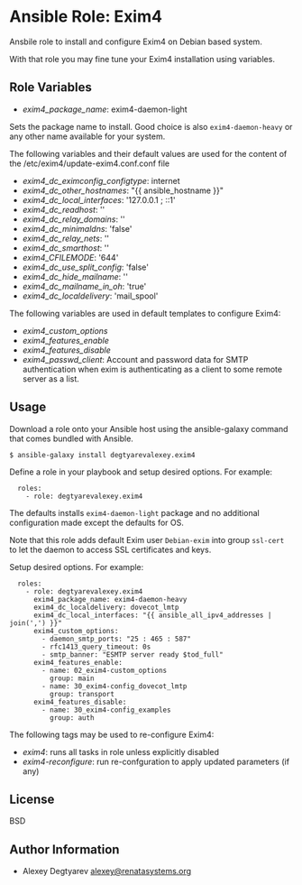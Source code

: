 Ansible Role: Exim4
===================

Ansbile role to install and configure Exim4 on Debian based system.

With that role you may fine tune your Exim4 installation using variables.

Role Variables
--------------

* *exim4_package_name*: exim4-daemon-light 

Sets the package name to install.  Good choice is also `exim4-daemon-heavy` or
any other name available for your system.

The following variables and their default values are used for the content of
the /etc/exim4/update-exim4.conf.conf file

* *exim4_dc_eximconfig_configtype*: internet
* *exim4_dc_other_hostnames*: "{{ ansible_hostname }}"
* *exim4_dc_local_interfaces*: '127.0.0.1 ; ::1'
* *exim4_dc_readhost*: ''
* *exim4_dc_relay_domains*: ''
* *exim4_dc_minimaldns*: 'false'
* *exim4_dc_relay_nets*: ''
* *exim4_dc_smarthost*: ''
* *exim4_CFILEMODE*: '644'
* *exim4_dc_use_split_config*: 'false'
* *exim4_dc_hide_mailname*: ''
* *exim4_dc_mailname_in_oh*: 'true'
* *exim4_dc_localdelivery*: 'mail_spool'

The following variables are used in default templates to configure Exim4:

* *exim4_custom_options*
* *exim4_features_enable*
* *exim4_features_disable*
* *exim4_passwd_client*: Account and password data for SMTP authentication when exim is authenticating as a client to some remote server as a list.

Usage
-----

Download a role onto your Ansible host using the ansible-galaxy command that
comes bundled with Ansible.

```
$ ansible-galaxy install degtyarevalexey.exim4
```

Define a role in your playbook and setup desired options.  For example:

```
  roles:
    - role: degtyarevalexey.exim4
```

The defaults installs `exim4-daemon-light` package and no additional
configuration made except the defaults for OS.

Note that this role adds default Exim user `Debian-exim` into group `ssl-cert`
to let the daemon to access SSL certificates and keys.

Setup desired options.  For example:

```
  roles:
    - role: degtyarevalexey.exim4
      exim4_package_name: exim4-daemon-heavy
      exim4_dc_localdelivery: dovecot_lmtp
      exim4_dc_local_interfaces: "{{ ansible_all_ipv4_addresses | join(',') }}"
      exim4_custom_options:
        - daemon_smtp_ports: "25 : 465 : 587"
        - rfc1413_query_timeout: 0s
        - smtp_banner: "ESMTP server ready $tod_full"
      exim4_features_enable:
        - name: 02_exim4-custom_options
          group: main
        - name: 30_exim4-config_dovecot_lmtp
          group: transport
      exim4_features_disable:
        - name: 30_exim4-config_examples
          group: auth

```

The following tags may be used to re-configure Exim4:

* *exim4*: runs all tasks in role unless explicitly disabled
* *exim4-reconfigure*: run re-confguration to apply updated parameters (if any)

License
-------

BSD

Author Information
------------------

* Alexey Degtyarev <alexey@renatasystems.org>
